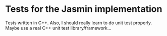 # Tests for the Jasmin implementation

Tests written in C++. Also, I should really learn to do unit test properly. Maybe use a real C++ unit test library/framework...
